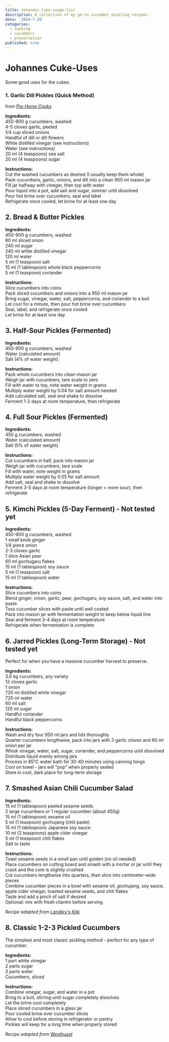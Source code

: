 ```yaml
---
title: Johannes Cuke-usage-list
description: A collection of my go-to cucumber pickling recipes
date: '2024-7-28'
categories:
  - cooking
  - cucumbers
  - preservation
published: true
---
```

# Johannes Cuke-Uses
Some good uses for the cukes.

### 1. Garlic Dill Pickles (Quick Method)
from *[Pro Home Cooks](https://lifebymikeg.com/blogs/all/beginners-guide-to-pickling-cucumbers)*

**Ingredients:**  
450-900 g cucumbers, washed  
4-5 cloves garlic, peeled  
1/4 cup sliced onions  
Handful of dill or dill flowers  
White distilled vinegar (see instructions)  
Water (see instructions)  
20 ml (4 teaspoons) sea salt  
20 ml (4 teaspoons) sugar

**Instructions:**  
Cut the washed cucumbers as desired (I usually keep them whole)  
Pack cucumbers, garlic, onions, and dill into a clean 950 ml mason jar  
Fill jar halfway with vinegar, then top with water  
Pour liquid into a pot, add salt and sugar, simmer until dissolved  
Pour hot brine over cucumbers, seal and label  
Refrigerate once cooled, let brine for at least one day

## 2. Bread & Butter Pickles
**Ingredients:**  
450-900 g cucumbers, washed  
60 ml sliced onion  
240 ml sugar  
240 ml white distilled vinegar  
120 ml water  
5 ml (1 teaspoon) salt  
15 ml (1 tablespoon) whole black peppercorns  
5 ml (1 teaspoon) coriander  

**Instructions:**  
Slice cucumbers into coins  
Pack sliced cucumbers and onions into a 950 ml mason jar  
Bring sugar, vinegar, water, salt, peppercorns, and coriander to a boil  
Let cool for a minute, then pour hot brine over cucumbers  
Seal, label, and refrigerate once cooled  
Let brine for at least one day  

## 3. Half-Sour Pickles (Fermented)
**Ingredients:**  
450-900 g cucumbers, washed  
Water (calculated amount)  
Salt (4% of water weight)  

**Instructions:**  
Pack whole cucumbers into clean mason jar  
Weigh jar with cucumbers, tare scale to zero  
Fill with water to top, note water weight in grams  
Multiply water weight by 0.04 for salt amount needed  
Add calculated salt, seal and shake to dissolve  
Ferment 1-2 days at room temperature, then refrigerate  

## 4. Full Sour Pickles (Fermented)
**Ingredients:**  
450 g cucumbers, washed  
Water (calculated amount)  
Salt (5% of water weight)  

**Instructions:**  
Cut cucumbers in half, pack into mason jar  
Weigh jar with cucumbers, tare scale  
Fill with water, note weight in grams  
Multiply water weight by 0.05 for salt amount  
Add salt, seal and shake to dissolve  
Ferment 3-5 days at room temperature (longer = more sour), then refrigerate  

## 5. Kimchi Pickles (5-Day Ferment) - Not tested yet
**Ingredients:**  
450-900 g cucumbers, washed  
1 small knob ginger  
1/4 piece onion  
2-3 cloves garlic  
1 slice Asian pear  
60 ml gochugaru flakes  
15 ml (1 tablespoon) soy sauce  
5 ml (1 teaspoon) salt  
15 ml (1 tablespoon) water  

**Instructions:**  
Slice cucumbers into coins  
Blend ginger, onion, garlic, pear, gochugaru, soy sauce, salt, and water into paste  
Toss cucumber slices with paste until well coated  
Pack into mason jar with fermentation weight to keep below liquid line  
Seal and ferment 3-4 days at room temperature  
Refrigerate when fermentation is complete  

## 6. Jarred Pickles (Long-Term Storage) - Not tested yet

Perfect for when you have a massive cucumber harvest to preserve.

**Ingredients:**  
3.6 kg cucumbers, any variety  
12 cloves garlic  
1 onion  
720 ml distilled white vinegar  
720 ml water  
60 ml salt  
120 ml sugar  
Handful coriander  
Handful black peppercorns  

**Instructions:**  
Wash and dry four 950 ml jars and lids thoroughly  
Quarter cucumbers lengthwise, pack into jars with 3 garlic cloves and 60 ml onion per jar  
Whisk vinegar, water, salt, sugar, coriander, and peppercorns until dissolved  
Distribute liquid evenly among jars  
Process in 85°C water bath for 30-40 minutes using canning tongs  
Cool on towel - jars will "pop" when properly sealed  
Store in cool, dark place for long-term storage  

## 7. Smashed Asian Chili Cucumber Salad

**Ingredients:**  
15 ml (1 tablespoon) peeled sesame seeds  
2 large cucumbers or 1 regular cucumber (about 450g)  
15 ml (1 tablespoon) sesame oil  
5 ml (1 teaspoon) gochujang (chili paste)  
15 ml (1 tablespoon) Japanese soy sauce  
10 ml (2 teaspoons) apple cider vinegar  
5 ml (1 teaspoon) chili flakes  
Salt to taste  

**Instructions:**  
Toast sesame seeds in a small pan until golden (no oil needed)  
Place cucumbers on cutting board and smash with a mortar or jar until they crack and the core is slightly crushed  
Cut cucumbers lengthwise into quarters, then slice into centimeter-wide pieces  
Combine cucumber pieces in a bowl with sesame oil, gochujang, soy sauce, apple cider vinegar, toasted sesame seeds, and chili flakes  
Taste and add a pinch of salt if desired  
Optional: mix with fresh cilantro before serving  

*Recipe adapted from [Landley's Kök](https://www.landleyskok.se/recept/smashad-asiatisk-gurksallad)*

## 8. Classic 1-2-3 Pickled Cucumbers

The simplest and most classic pickling method - perfect for any type of cucumber.

**Ingredients:**  
1 part white vinegar  
2 parts sugar  
3 parts water  
Cucumbers, sliced  

**Instructions:**  
Combine vinegar, sugar, and water in a pot  
Bring to a boil, stirring until sugar completely dissolves  
Let the brine cool completely  
Place sliced cucumbers in a glass jar  
Pour cooled brine over cucumber slices  
Allow to cool before storing in refrigerator or pantry  
Pickles will keep for a long time when properly stored  

*Recipe adapted from [Wexthuset](https://www.wexthuset.com/fakta-och-rad/inspiration-odling-och-tradgard/recept-med-egenodlade-vaxter/tips-pa-gurkrecept)*
